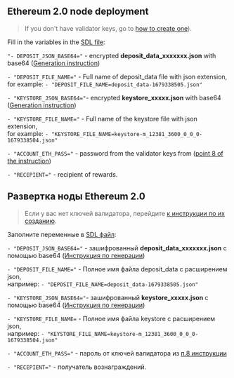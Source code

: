 ## Ethereum 2.0 node deployment

>If you don't have validator keys, go to [how to create one](/Ethereum_2.0/create_validator_key_en(Linux).md)).

Fill in the variables in the [SDL file](/Ethereum_2.0/deploy.yml):

`"- DEPOSIT_JSON_BASE64="` - encrypted **deposit_data_xxxxxxx.json** with base64 ([Generation instruction](/Ethereum_2.0/create_validator_key_en(Linux).md#encrypt-json-files))</br>

`- "DEPOSIT_FILE_NAME="` - Full name of deposit_data file with json extension, </br>for example: `- "DEPOSIT_FILE_NAME=deposit_data-1679338505.json"`</br>

`- "KEYSTORE_JSON_BASE64="`- encrypted **keystore_xxxxx.json** with base64 ([Generation instruction](/Ethereum_2.0/create_validator_key_en(Linux).md#encrypt-json-files))</br>

`- "KEYSTORE_FILE_NAME="` - Full name of the keystore file with json extension, </br>for example: `- "KEYSTORE_FILE_NAME=keystore-m_12381_3600_0_0_0-1679338504.json"`</br>

`- "ACCOUNT_ETH_PASS="` - password from the validator keys from ([point 8 of the instruction](/Ethereum_2.0/create_validator_key_en(Linux).md))
      
`- "RECEPIENT="` - recipient of rewards.

## Развертка ноды Ethereum 2.0

>Если у вас нет ключей валидатора, перейдите [к инструкции по их созданию](/Ethereum_2.0/create_validator_key_ru(Linux).md).

Заполните переменные в [SDL файл](/Ethereum_2.0/deploy_alternarive.yml):

`- "DEPOSIT_JSON_BASE64="` - зашифрованный **deposit_data_xxxxxxx.json** с помощью base64 ([Инструкция по генерации](/Ethereum_2.0/create_validator_key_ru(Linux).md#%D1%88%D0%B8%D1%84%D1%80%D0%BE%D0%B2%D0%B0%D0%BD%D0%B8%D0%B5-json-%D1%84%D0%B0%D0%B9%D0%BB%D0%BE%D0%B2))</br>

`- "DEPOSIT_FILE_NAME="` - Полное имя файла deposit_data с расширением json, </br>например: `- "DEPOSIT_FILE_NAME=deposit_data-1679338505.json"`</br> 

`- "KEYSTORE_JSON_BASE64="`- зашифрованный **keystore_xxxxx.json** с помощью base64 ([Инструкция по генерации](/Ethereum_2.0/create_validator_key_ru(Linux).md#%D1%88%D0%B8%D1%84%D1%80%D0%BE%D0%B2%D0%B0%D0%BD%D0%B8%D0%B5-json-%D1%84%D0%B0%D0%B9%D0%BB%D0%BE%D0%B2))</br>

`- "KEYSTORE_FILE_NAME=` - Полное имя файла keystore с расширением json, </br>например: `- "KEYSTORE_FILE_NAME=keystore-m_12381_3600_0_0_0-1679338504.json"`</br> 

`- "ACCOUNT_ETH_PASS="` - пароль от ключей валидатора из [п.8 инструкции](/Ethereum_2.0/create_validator_key_ru(Linux).md)
      
`- "RECEPIENT="` - получатель вознаграждений.
